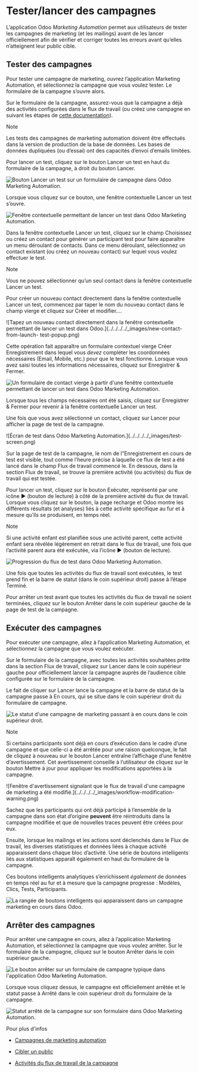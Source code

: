 # Tester/lancer des campagnes

L’application Odoo _Marketing Automation_ permet aux utilisateurs de tester
les campagnes de marketing (et les mailings) avant de les lancer
officiellement afin de vérifier et corriger toutes les erreurs avant qu’elles
n’atteignent leur public cible.

## Tester des campagnes

Pour tester une campagne de marketing, ouvrez l’application Marketing
Automation, et sélectionnez la campagne que vous voulez tester. Le formulaire
de la campagne s’ouvre alors.

Sur le formulaire de la campagne, assurez-vous que la campagne a déjà des
activités configurées dans le flux de travail (ou créez une campagne en
suivant les étapes de [cette documentation](workflow_activities.html)).

Note

Les tests des campagnes de marketing automation doivent être effectués dans la
version de production de la base de données. Les bases de données dupliquées
(ou d’essai) ont des capacités d’envoi d’emails limitées.

Pour lancer un test, cliquez sur le bouton Lancer un test en haut du
formulaire de la campagne, à droit du bouton Lancer.

![Bouton Lancer un test sur un formulaire de campagne dans Odoo Marketing
Automation.](../../../../_images/launch-test.png)

Lorsque vous cliquez sur ce bouton, une fenêtre contextuelle Lancer un test
s’ouvre.

![Fenêtre contextuelle permettant de lancer un test dans Odoo Marketing
Automation.](../../../../_images/launch-test-popup-window.png)

Dans la fenêtre contextuelle Lancer un test, cliquez sur le champ Choisissez
ou créez un contact pour générer un participant test pour faire apparaître un
menu déroulant de contacts. Dans ce menu déroulant, sélectionnez un contact
existant (ou créez un nouveau contact) sur lequel vous voulez effectuer le
test.

Note

Vous ne pouvez sélectionner qu’un seul contact dans la fenêtre contextuelle
Lancer un test.

Pour créer un nouveau contact directement dans la fenêtre contextuelle Lancer
un test, commencez par taper le nom du nouveau contact dans le champ vierge et
cliquez sur Créer et modifier….

![Tapez un nouveau contact directement dans la fenêtre contextuelle permettant
de lancer un test dans Odoo.](../../../../_images/new-contact-from-launch-
test-popup.png)

Cette opération fait apparaître un formulaire contextuel vierge Créer
Enregistrement dans lequel vous _devez_ compléter les coordonnées nécessaires
(Email, Mobile, etc.) pour que le test fonctionne. Lorsque vous avez saisi
toutes les informations nécessaires, cliquez sur Enregistrer & Fermer.

![Un formulaire de contact vierge à partir d'une fenêtre contextuelle
permettant de lancer un test dans Odoo Marketing
Automation.](../../../../_images/blank-contact-form.png)

Lorsque tous les champs nécessaires ont été saisis, cliquez sur Enregistrer &
Fermer pour revenir à la fenêtre contextuelle Lancer un test.

Une fois que vous avez sélectionné un contact, cliquez sur Lancer pour
afficher la page de test de la campagne.

![Écran de test dans Odoo Marketing Automation.](../../../../_images/test-
screen.png)

Sur la page de test de la campagne, le nom de l”Enregistrement en cours de
test est visible, tout comme l’heure précise à laquelle ce flux de test a été
lancé dans le champ Flux de travail commencé le. En dessous, dans la section
Flux de travail, se trouve la première activité (ou activités) du flux de
travail qui est testée.

Pour lancer un test, cliquez sur le bouton Exécuter, représenté par une icône
▶️ (bouton de lecture) à côté de la première activité du flux de travail.
Lorsque vous cliquez sur le bouton, la page recharge et Odoo montre les
différents résultats (et analyses) liés à cette activité spécifique au fur et
à mesure qu’ils se produisent, en temps réel.

Note

Si une activité enfant est planifiée sous une activité parent, cette activité
enfant sera révélée légèrement en retrait dans le flux de travail, une fois
que l’activité parent aura été exécutée, via l’icône ▶️ (bouton de lecture).

![Progression du flux de test dans Odoo Marketing
Automation.](../../../../_images/workflow-test-progress.png)

Une fois que toutes les activités du flux de travail sont exécutées, le test
prend fin et la barre de statut (dans le coin supérieur droit) passe à l’étape
Terminé.

Pour arrêter un test avant que toutes les activités du flux de travail ne
soient terminées, cliquez sur le bouton Arrêter dans le coin supérieur gauche
de la page de test de la campagne.

## Exécuter des campagnes

Pour exécuter une campagne, allez à l’application Marketing Automation, et
sélectionnez la campagne que vous voulez exécuter.

Sur le formulaire de la campagne, avec toutes les activités souhaitées prête
dans la section Flux de travail, cliquez sur Lancer dans le coin supérieur
gauche pour officiellement lancer la campagne auprès de l’audience cible
configurée sur le formulaire de la campagne.

Le fait de cliquer sur Lancer lance la campagne et la barre de statut de la
campagne passe à En cours, qui se situe dans le coin supérieur droit du
formulaire de campagne.

![Le statut d'une campagne de marketing passant à en cours dans le coin
supérieur droit.](../../../../_images/campaign-running-status.png)

Note

Si certains participants sont déjà en cours d’exécution dans le cadre d’une
campagne et que celle-ci a été arrêtée pour une raison quelconque, le fait de
cliquez à nouveau sur le bouton Lancer entraîne l’affichage d’une fenêtre
d’avertissement. Cet avertissement conseille à l’utilisateur de cliquez sur le
bouton Mettre à jour pour appliquer les modifications apportées à la campagne.

![Fenêtre d'avertissement signalant que le flux de travail d'une campagne de
marketing a été modifié.](../../../../_images/workflow-modification-
warning.png)

Sachez que les participants qui ont déjà participé à l’ensemble de la campagne
dans son état d’origine **peuvent** être réintroduits dans la campagne
modifiée et que de nouvelles traces peuvent être créées pour eux.

Ensuite, lorsque les mailings et les actions sont déclenchés dans le Flux de
travail, les diverses statistiques et données liées à chaque activité
apparaissent dans chaque bloc d’activité. Une série de boutons intelligents
liés aux statistiques apparaît également en haut du formulaire de la campagne.

Ces boutons intelligents analytiques s’enrichissent _également_ de données en
temps réel au fur et à mesure que la campagne progresse : Modèles, Clics,
Tests, Participants.

![La rangée de boutons intelligents qui apparaissent dans un campagne
marketing en cours dans Odoo.](../../../../_images/campaign-smart-buttons.png)

## Arrêter des campagnes

Pour arrêter une campagne en cours, allez à l’application Marketing
Automation, et sélectionnez la campagne que vous voulez arrêter. Sur le
formulaire de la campagne, cliquez sur le bouton Arrêter dans le coin
supérieur gauche.

![Le bouton arrêter sur un formulaire de campagne typique dans l'application
Odoo Marketing Automation.](../../../../_images/stop-button-campaign-form.png)

Lorsque vous cliquez dessus, le campagne est officiellement arrêtée et le
statut passe à Arrêté dans le coin supérieur droit du formulaire de la
campagne.

![Statut arrêté de la campagne sur son formulaire dans Odoo Marketing
Automation.](../../../../_images/campaign-stopped-status-bar.png)

Pour plus d'infos

  * [Campagnes de marketing automation](first_campaign.html)

  * [Cibler un public](target_audience.html)

  * [Activités du flux de travail de la campagne](workflow_activities.html)

